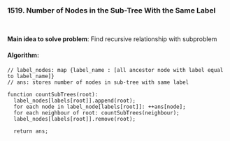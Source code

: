 ### 1519. Number of Nodes in the Sub-Tree With the Same Label

<br/>

**Main idea to solve problem**: Find recursive relationship with subproblem

#### Algorithm: 
```
// label_nodes: map {label_name : [all ancestor node with label equal to label_name]}
// ans: stores number of nodes in sub-tree with same label

function countSubTrees(root):
  label_nodes[labels[root]].append(root); 
  for each node in label_node[labels[root]]: ++ans[node];
  for each neighbour of root: countSubTrees(neighbour);
  label_nodes[labels[root]].remove(root); 

  return ans;
```